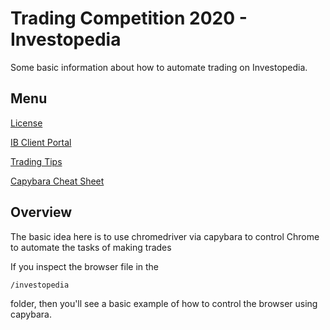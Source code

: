 # Trading Competition 2020 - Investopedia

Some basic information about how to automate trading on Investopedia.

## Menu

[License](LICENSE)

[IB Client Portal](README.md)

[Trading Tips](TRADING.md)

[Capybara Cheat Sheet](https://gist.github.com/zhengjia/428105)

## Overview

The basic idea here is to use chromedriver via capybara to control Chrome to automate the tasks of making trades

If you inspect the browser file in the 

```bash
/investopedia
```

folder, then you'll see a basic example of how to control the browser using capybara.
